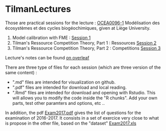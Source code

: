 # TilmanLectures

Those are practical sessions for the lecture : [OCEA0096-1](http://progcours.ulg.ac.be/cocoon/cours/OCEA0096-1.html "Uliège lecture references") 	Modélisation des écosystèmes et des cycles biogéochimiques, given at Liège University. 

1. Model calibration with FME : [Session 1 ](1_FitGrowthData.md)
2. Tilman's Ressource Competition Theory, Part 1 : Ressources  [Session 2 ](2_Tilman_1species.md)
3. Tilman's Ressource Competition Theory, Part 2 : Competitions  [Session 3 ](TP3/3_Tilman_2species_Questions.md)

Lecture's notes can be found [on overleaf](https://www.overleaf.com/read/krhfddzjxnqc)

There are three type of files for each session (which are three version of the same content) : 
* ".md" files are intended for visualization on github.
* ".pdf" files are intended for download and local reading.
* ".Rmd" files are intended for download and opening with Rstudio. This will allows you to modify the code inside the "R chunks". Add your own parts, test other paramters and options, etc ..

In addition, the pdf [Exam2017.pdf](Exam2017.pdf) gives the list of questions for the examination of 2016-2017.
It consists in a set of exercice very close to what is propose in the other file, based on the "dataset" [Exam2017.xls](Exam2017.xls)

